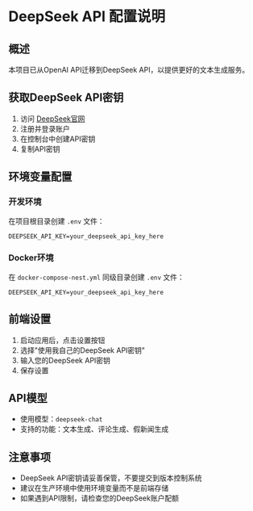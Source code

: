 # DeepSeek API 配置说明

## 概述
本项目已从OpenAI API迁移到DeepSeek API，以提供更好的文本生成服务。

## 获取DeepSeek API密钥
1. 访问 [DeepSeek官网](https://platform.deepseek.com/)
2. 注册并登录账户
3. 在控制台中创建API密钥
4. 复制API密钥

## 环境变量配置

### 开发环境
在项目根目录创建 `.env` 文件：
```env
DEEPSEEK_API_KEY=your_deepseek_api_key_here
```

### Docker环境
在 `docker-compose-nest.yml` 同级目录创建 `.env` 文件：
```env
DEEPSEEK_API_KEY=your_deepseek_api_key_here
```

## 前端设置
1. 启动应用后，点击设置按钮
2. 选择"使用我自己的DeepSeek API密钥"
3. 输入您的DeepSeek API密钥
4. 保存设置

## API模型
- 使用模型：`deepseek-chat`
- 支持的功能：文本生成、评论生成、假新闻生成

## 注意事项
- DeepSeek API密钥请妥善保管，不要提交到版本控制系统
- 建议在生产环境中使用环境变量而不是前端存储
- 如果遇到API限制，请检查您的DeepSeek账户配额 
